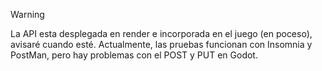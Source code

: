 >[!WARNING]
>La API esta desplegada en render e incorporada en el juego (en poceso), avisaré cuando esté. 
>Actualmente, las pruebas funcionan con Insomnia y PostMan, pero hay problemas con el POST y PUT en Godot.
